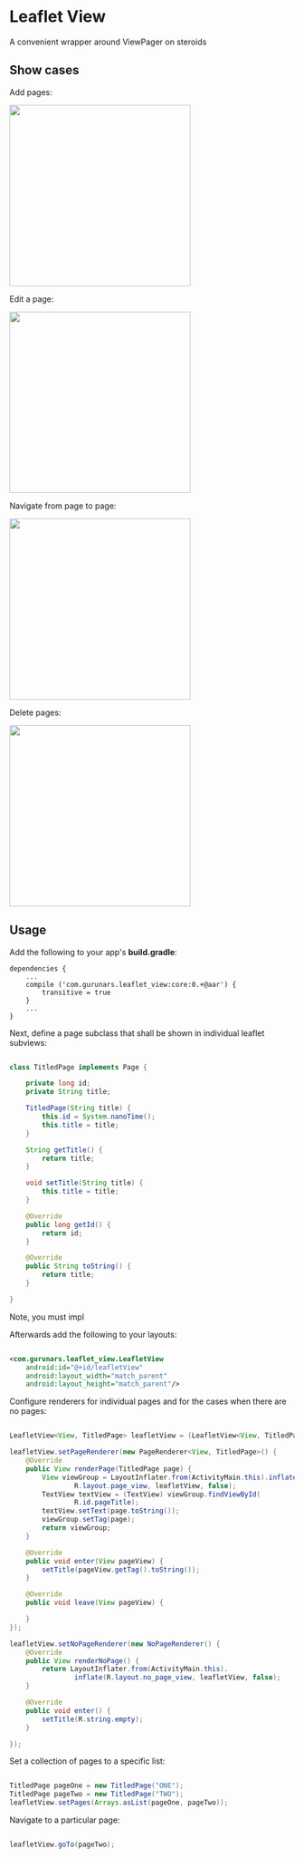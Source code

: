 # Leaflet View

A convenient wrapper around ViewPager on steroids

## Show cases

Add pages:

<img src="showcases/create.gif" width="320">

Edit a page:

<img src="showcases/edit.gif" width="320">

Navigate from page to page:

<img src="showcases/goto.gif" width="320">

Delete pages:

<img src="showcases/delete.gif" width="320">

## Usage

Add the following to your app's **build.gradle**:

    dependencies {
        ...
        compile ('com.gurunars.leaflet_view:core:0.+@aar') {
            transitive = true
        }
        ...
    }

Next, define a page subclass that shall be shown in individual leaflet
subviews:

```java

class TitledPage implements Page {

    private long id;
    private String title;

    TitledPage(String title) {
        this.id = System.nanoTime();
        this.title = title;
    }

    String getTitle() {
        return title;
    }

    void setTitle(String title) {
        this.title = title;
    }

    @Override
    public long getId() {
        return id;
    }

    @Override
    public String toString() {
        return title;
    }

}

```

Note, you must impl

Afterwards add the following to your layouts:

```xml

<com.gurunars.leaflet_view.LeafletView
    android:id="@+id/leafletView"
    android:layout_width="match_parent"
    android:layout_height="match_parent"/>

```

Configure renderers for individual pages and for the cases when there are no
pages:

```java

LeafletView<View, TitledPage> leafletView = (LeafletView<View, TitledPage>) findViewById(R.id.leafletView);

leafletView.setPageRenderer(new PageRenderer<View, TitledPage>() {
    @Override
    public View renderPage(TitledPage page) {
        View viewGroup = LayoutInflater.from(ActivityMain.this).inflate(
                R.layout.page_view, leafletView, false);
        TextView textView = (TextView) viewGroup.findViewById(
                R.id.pageTitle);
        textView.setText(page.toString());
        viewGroup.setTag(page);
        return viewGroup;
    }

    @Override
    public void enter(View pageView) {
        setTitle(pageView.getTag().toString());
    }

    @Override
    public void leave(View pageView) {

    }
});

leafletView.setNoPageRenderer(new NoPageRenderer() {
    @Override
    public View renderNoPage() {
        return LayoutInflater.from(ActivityMain.this).
                inflate(R.layout.no_page_view, leafletView, false);
    }

    @Override
    public void enter() {
        setTitle(R.string.empty);
    }

});

```

Set a collection of pages to a specific list:

```java

TitledPage pageOne = new TitledPage("ONE");
TitledPage pageTwo = new TitledPage("TWO");
leafletView.setPages(Arrays.asList(pageOne, pageTwo));

```

Navigate to a particular page:

```java

leafletView.goTo(pageTwo);

```

